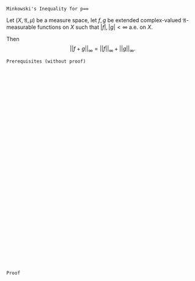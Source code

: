 ```
Minkowski's Inequality for p=∞
```

Let $(X, \mathfrak{A}, \mu)$ be a measure space, let $f,g$ be extended complex-valued $\mathfrak{A}$-measurable functions on $X$ such that $|f|,|g|<\infty$ a.e. on $X$.

Then
$$
||f+g||_\infty=||f||_\infty + ||g||_\infty.
$$


```
Prerequisites (without proof)
```



<br>
<br>
<br>
<br>
<br>
<br>
<br>
<br>
<br>
<br>
<br>
<br>
<br>
<br>
<br>
<br>
<br>
<br>
<br>
<br>
<br>
<br>
<br>
<br>
<br>
<br>
<br>
<br>
<br>
<br>


```
Proof
```
